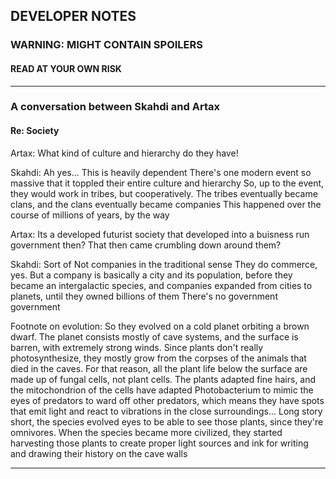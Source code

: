 ## DEVELOPER NOTES
### WARNING: MIGHT CONTAIN SPOILERS
#### READ AT YOUR OWN RISK

---
### A conversation between Skahdi and Artax
#### Re: Society

Artax:
What kind of culture and hierarchy do they have!

Skahdi:
Ah yes... This is heavily dependent
There's one modern event so massive that it toppled their entire culture and hierarchy
So, up to the event, they would work in tribes, but cooperatively. 
The tribes eventually became clans, and the clans eventually became companies
This happened over the course of millions of years, by the way

Artax:
Its a developed futurist society that developed into a buisness run government then? That then came crumbling down around them?

Skahdi:
Sort of
Not companies in the traditional sense
They do commerce, yes. But a company is basically a city and its population, 
before they became an intergalactic species, 
and companies expanded from cities to planets, 
until they owned billions of them
There's no government government

Footnote on evolution:
So they evolved on a cold planet orbiting a brown dwarf. 
The planet consists mostly of cave systems, 
and the surface is barren, with extremely strong winds. 
Since plants don't really photosynthesize, 
they mostly grow from the corpses of the animals that died in the caves. 
For that reason, all the plant life below the surface are made up of fungal cells, 
not plant cells. 
The plants adapted fine hairs, 
and the mitochondrion of the cells have adapted Photobacterium to mimic the eyes of predators to ward off other predators, 
which means they have spots that emit light and react to vibrations in the close surroundings... 
Long story short, the species evolved eyes to be able to see those plants, 
since they're omnivores. 
When the species became more civilized, 
they started harvesting those plants to create proper 
light sources and ink for writing and drawing their history on the cave walls

---